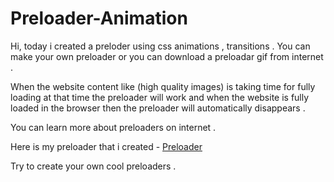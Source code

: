 # Preloader-Animation
 Hi,
 today i created a preloder using css animations , transitions . You can make your own preloader or you can download a preloadar gif from internet . 

When the website content like (high quality images) is taking time for fully loading at that time the preloader will work and when the website is fully loaded in the browser then the preloader will automatically disappears .

You can learn more about preloaders on internet .

Here is my preloader that i created  - [Preloader](https://anjali-git-hub.github.io/Preloader-Animation/ "Preloader")

Try to create your own cool preloaders .
